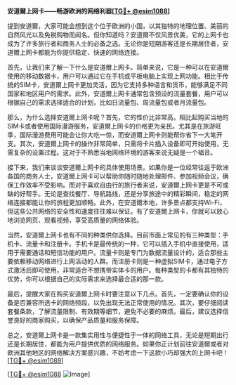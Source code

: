 **安道爾上网卡——畅游欧洲的网络利器[[TG💪+ @esim1088](https://t.me/s/esim1088)]**

提到安道爾，大家可能会想到这个位于欧洲的小国，以其独特的地理位置、美丽的自然风光以及免税购物而闻名。但你知道吗？安道爾不仅风景优美，它的上网卡也成为了许多旅行者和商务人士的必备之选。无论你是短期游客还是长期居住者，安道爾上网卡都能为你提供稳定、快速的网络连接。

首先，让我们来了解一下什么是安道爾上网卡。简单来说，它是一种可以在安道爾使用的移动数据卡，用户可以通过它在手机或平板电脑上实现上网功能。相比于传统的SIM卡，安道爾上网卡更加灵活，因为它支持多种语言和货币，能够满足不同国家和地区用户的需求。此外，安道爾上网卡通常包含预设的流量套餐，用户可以根据自己的需求选择适合的计划，比如日流量包、周流量包或者月流量包。

那么，为什么选择安道爾上网卡呢？首先，它的性价比非常高。相比起购买当地的SIM卡或者使用国际漫游服务，安道爾上网卡的价格更为亲民。尤其是在旅游旺季，国际漫游费用可能会让你大吃一惊，而安道爾上网卡则能帮你省下一大笔开支。其次，安道爾上网卡的操作非常简单，只需将卡片插入设备即可开始使用，无需复杂的设置过程。这对于不熟悉当地网络环境的游客来说无疑是一个福音。

接下来，我们来谈谈安道爾上网卡的具体使用场景。如果你是一位经常往返于欧洲各国的商务人士，安道爾上网卡可以帮助你随时随地处理邮件、参加视频会议，确保工作效率不受影响。而对于喜欢自由行的旅行者来说，安道爾上网卡更是不可或缺的好帮手。无论是查找餐厅、导航路线，还是分享旅途中的精彩瞬间，稳定的网络连接都能让你的旅程更加顺畅。此外，在安道爾本地，许多景点都支持Wi-Fi，但这些公共网络的安全性和速度往往难以保证。有了安道爾上网卡，你就可以放心地浏览网页、观看视频，享受高质量的网络体验。

当然，安道爾上网卡也有不同的种类供你选择。目前市面上常见的有三种类型：手机卡、流量卡和注册卡。手机卡是最传统的一种，它可以插入手机中直接使用，适用于需要通话和短信功能的用户。流量卡则是专门为数据流量设计的，适合那些主要依赖移动网络进行上网活动的人群。而注册卡则是一种虚拟SIM卡，通过电子方式激活后即可使用，非常适合不想携带实体卡的用户。每种类型的卡都有其独特的优势，你可以根据自己的实际需求来选择最合适的那一款。

最后，提醒大家在购买安道爾上网卡时要注意以下几点。首先，一定要确认你的设备是否兼容所选卡的网络频段，以免出现无法正常使用的情况。其次，要仔细阅读套餐条款，了解流量限制、有效期等细节，避免不必要的麻烦。最后，建议选择信誉良好的商家购买，以确保产品质量和服务保障。

总之，安道爾上网卡是一款集实用性与便捷性于一体的网络工具，无论是短期出行还是长期居住，都能为用户提供优质的网络服务。如果你正计划前往安道爾或者对欧洲其他地区的网络解决方案感兴趣，不妨考虑一下这款小巧却强大的上网卡吧！[[TG💪+ @esim1088](https://t.me/s/esim1088)]

[[TG💪+ @esim1088](https://t.me/s/esim1088) ![Image](https://i.postimg.cc/4NQfJmqS/Snipaste-2025-05-13-00-14-12.png)]